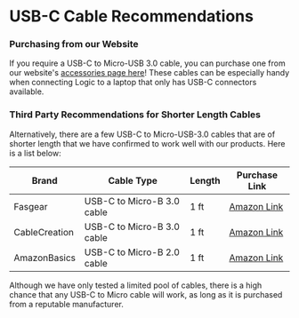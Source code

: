 # USB-C Cable Recommendations

### Purchasing from our Website

If you require a USB-C to Micro-USB 3.0 cable, you can purchase one from our website's [accessories page here](https://www.saleae.com/collections/accessories)! These cables can be especially handy when connecting Logic to a laptop that only has USB-C connectors available.

### Third Party Recommendations for Shorter Length Cables

Alternatively, there are a few USB-C to Micro-USB-3.0 cables that are of shorter length that we have confirmed to work well with our products. Here is a list below:

| Brand         | Cable Type                 | Length | Purchase Link                                                                                                                                                                                                  |
| ------------- | -------------------------- | ------ | -------------------------------------------------------------------------------------------------------------------------------------------------------------------------------------------------------------- |
| Fasgear       | USB-C to Micro-B 3.0 cable | 1 ft   | [Amazon Link](https://www.amazon.com/Fasgear-Braided-Connector-Compatible-Toshiba/dp/B07DK2GPHZ/ref=sr\_1\_5?keywords=fasgear%2Busb-c\&qid=1551383461\&s=gateway\&sr=8-5\&th=1)                                |
| CableCreation | USB-C to Micro-B 3.0 cable | 1 ft   | [Amazon Link](https://www.amazon.com/Micro-B-CableCreation-Compatible-MacBook-External/dp/B012V56992?ref\_=bl\_dp\_s\_web\_12698350011)                                                                        |
| AmazonBasics  | USB-C to Micro-B 2.0 cable | 1 ft   | [Amazon Link](https://www.amazon.com/AmazonBasics-Double-Braided-Type-C-Micro-B/dp/B07CWH4YK2/ref=sr\_1\_3?keywords=usb-c%2Bto%2Bmicro%2Bcable\&qid=1551384330\&s=amazonbasics\&sr=8-3\&srs=10112675011\&th=1) |

Although we have only tested a limited pool of cables, there is a high chance that any USB-C to Micro cable will work, as long as it is purchased from a reputable manufacturer.
